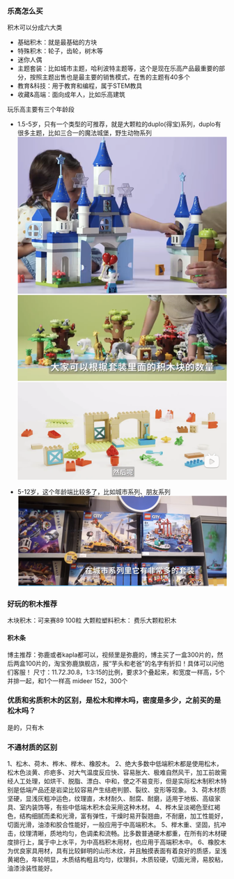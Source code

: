 
### 乐高怎么买
积木可以分成六大类
- 基础积木：就是最基础的方块
- 特殊积木：轮子，齿轮，树木等
- 迷你人偶
- 主题套装：比如城市主题，哈利波特主题等，这个是现在乐高产品最重要的部分，按照主题出售也是最主要的销售模式，在售的主题有40多个
- 教育&科技：用于教育和编程，属于STEM教具
- 收藏&高端：面向成年人，比如乐高建筑

玩乐高主要有三个年龄段
- 1.5-5岁，只有一个类型的可推荐，就是大颗粒的duplo(得宝)系列，duplo有很多主题，比如三合一的魔法城堡，野生动物系列
![alt text](assets/image.png)
![alt text](assets/image-1.png)
![alt text](assets/image-2.png)

- 5-12岁，这个年龄端比较多了，比如城市系列、朋友系列
![alt text](assets/image-3.png)


### 好玩的积木推荐




木块积木：可来赛89 100粒
大颗粒塑料积木： 费乐大颗粒积木

#### 积木条
博主推荐：弥鹿或者kapla都可以，视频里是弥鹿的，博主买了一盒300片的，然后两盒100片的，淘宝弥鹿旗舰店，报“芋头和老爸”的名字有折扣！具体可以问他们客服！
尺寸：11.7*2.3*0.8，1:3:15的比例，要求3个叠起来，和宽度一样高，5个并排一起，和1个一样高
mideer 152，300个




### 优质和劣质积木的区别，是松木和榉木吗，密度是多少，之前买的是松木吗？
是的，只有木

### 不通材质的区别
1、松木、荷木、桦木、榉木、橡胶木。
2、绝大多数中低端积木都是使用松木，松木色淡黄、疖疤多、对大气温度反应快、容易胀大、极难自然风干，加工前故需经人工处理，如烘干、脱脂、漂白、中和，使之不易变形，但是实际松木制积木特别是低端产品还是岩梁比较容易产生结疤判颤、裂纹、变形等现象。
3、荷木材质坚硬，显浅灰粗冲运色，纹理直，木材耐久、耐腐、耐磨，适用于地板、高级家具、室内装饰等，有些中低端木积木会采用这种木材。
4、桦木呈淡褐色至红褐色，结构细腻而柔和光滑，富有弹性，干燥时易开裂翘曲，不耐磨，加工性能好，切面光滑，油漆和胶合性能好，一般应用于中高端积木。
5、榉木重、坚固，抗冲击，纹理清晰，质地均匀，色调柔和流畅。比多数普通硬木都重，在所有的木材硬度排行上，属于中上水平，为中高档积木用材，也应用于高端积木中。
6、橡胶木为优良家具用材，具有比较鲜明的山形木纹，并且触摸表面有着良好的质感，呈浅黄褐色，年轮明显，木质结构粗且均匀，纹理斜，木质较硬，切面光滑，易胶粘，油漆涂装性能好。